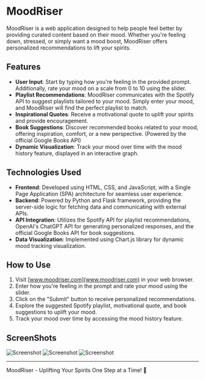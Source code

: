 # MoodRiser

MoodRiser is a web application designed to help people feel better by providing curated content based on their mood. Whether you're feeling down, stressed, or simply want a mood boost, MoodRiser offers personalized recommendations to lift your spirits.

## Features

- **User Input**: Start by typing how you're feeling in the provided prompt. Additionally, rate your mood on a scale from 0 to 10 using the slider.
- **Playlist Recommendations**: MoodRiser communicates with the Spotify API to suggest playlists tailored to your mood. Simply enter your mood, and MoodRiser will find the perfect playlist to match.
- **Inspirational Quotes**: Receive a motivational quote to uplift your spirits and provide encouragement.
- **Book Suggestions**: Discover recommended books related to your mood, offering inspiration, comfort, or a new perspective. (Powered by the official Google Books API)
- **Dynamic Visualization**: Track your mood over time with the mood history feature, displayed in an interactive graph.

## Technologies Used

- **Frontend**: Developed using HTML, CSS, and JavaScript, with a Single Page Application (SPA) architecture for seamless user experience.
- **Backend**: Powered by Python and Flask framework, providing the server-side logic for fetching data and communicating with external APIs.
- **API Integration**: Utilizes the Spotify API for playlist recommendations, OpenAI's ChatGPT API for generating personalized responses, and the official Google Books API for book suggestions.
- **Data Visualization**: Implemented using Chart.js library for dynamic mood tracking visualization.

## How to Use

1. Visit [www.moodriser.com](www.moodriser.com) in your web browser.
2. Enter how you're feeling in the prompt and rate your mood using the slider.
3. Click on the "Submit" button to receive personalized recommendations.
4. Explore the suggested Spotify playlist, motivational quote, and book suggestions to uplift your mood.
5. Track your mood over time by accessing the mood history feature.

## ScreenShots
![Screenshot](https://github.com/MarcoMartins89/gitCommitCrimes/blob/moodtracker/HOMEVIEW.png)
![Screenshot](https://github.com/MarcoMartins89/gitCommitCrimes/blob/moodtracker/RESULTVIEW1.png)
![Screenshot](https://github.com/MarcoMartins89/gitCommitCrimes/blob/moodtracker/RESULTVIEW2_.png)



---

MoodRiser - Uplifting Your Spirits One Step at a Time! 🌟
